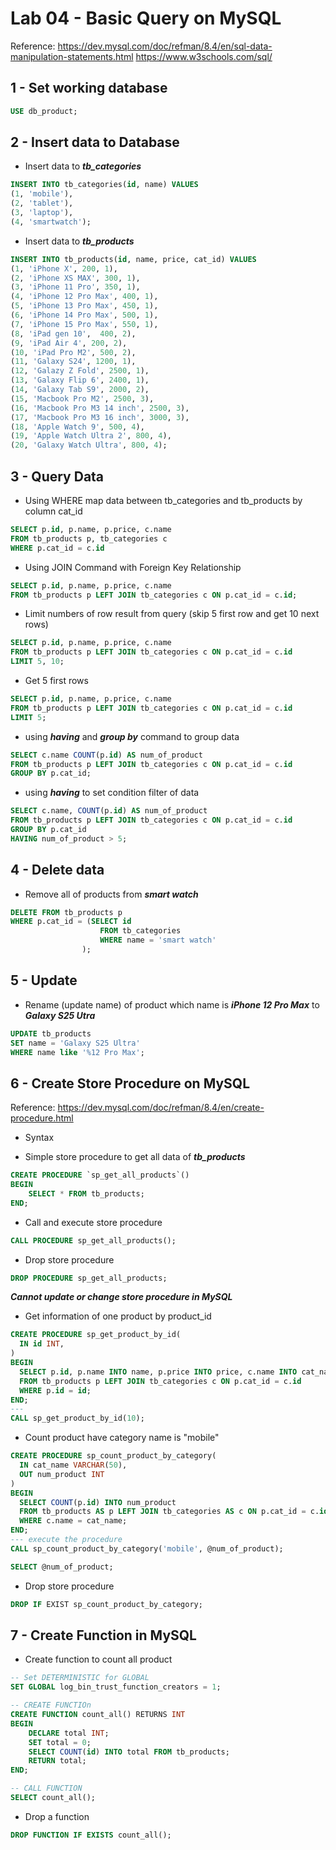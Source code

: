 # Lab 04 - Basic Query on MySQL 

Reference: 
https://dev.mysql.com/doc/refman/8.4/en/sql-data-manipulation-statements.html
https://www.w3schools.com/sql/


## 1 - Set working database 

```sql
USE db_product;
```
## 2 - Insert data to Database 

* Insert data to ***tb_categories***

```sql
INSERT INTO tb_categories(id, name) VALUES 
(1, 'mobile'),
(2, 'tablet'),
(3, 'laptop'),
(4, 'smartwatch');
```

* Insert data to ***tb_products***
```sql
INSERT INTO tb_products(id, name, price, cat_id) VALUES
(1, 'iPhone X', 200, 1),
(2, 'iPhone XS MAX', 300, 1),
(3, 'iPhone 11 Pro', 350, 1),
(4, 'iPhone 12 Pro Max', 400, 1),
(5, 'iPhone 13 Pro Max', 450, 1),
(6, 'iPhone 14 Pro Max', 500, 1),
(7, 'iPhone 15 Pro Max', 550, 1),
(8, 'iPad gen 10',  400, 2),
(9, 'iPad Air 4', 200, 2),
(10, 'iPad Pro M2', 500, 2),
(11, 'Galaxy S24', 1200, 1),
(12, 'Galazy Z Fold', 2500, 1),
(13, 'Galaxy Flip 6', 2400, 1),
(14, 'Galaxy Tab S9', 2000, 2),
(15, 'Macbook Pro M2', 2500, 3),
(16, 'Macbook Pro M3 14 inch', 2500, 3),
(17, 'Macbook Pro M3 16 inch', 3000, 3),
(18, 'Apple Watch 9', 500, 4),
(19, 'Apple Watch Ultra 2', 800, 4),
(20, 'Galaxy Watch Ultra', 800, 4);

```

## 3 - Query Data 
* Using WHERE map data between tb_categories and tb_products by column cat_id

```sql
SELECT p.id, p.name, p.price, c.name
FROM tb_products p, tb_categories c
WHERE p.cat_id = c.id
```

* Using JOIN Command with Foreign Key Relationship

```sql
SELECT p.id, p.name, p.price, c.name
FROM tb_products p LEFT JOIN tb_categories c ON p.cat_id = c.id;
```

* Limit numbers of row result from query (skip 5 first row and get 10 next rows)
```sql
SELECT p.id, p.name, p.price, c.name
FROM tb_products p LEFT JOIN tb_categories c ON p.cat_id = c.id
LIMIT 5, 10;
```

* Get 5 first rows

```sql
SELECT p.id, p.name, p.price, c.name
FROM tb_products p LEFT JOIN tb_categories c ON p.cat_id = c.id
LIMIT 5;
```

* using ***having*** and ***group by*** command to group data

```sql
SELECT c.name COUNT(p.id) AS num_of_product
FROM tb_products p LEFT JOIN tb_categories c ON p.cat_id = c.id
GROUP BY p.cat_id;
```
* using ***having*** to set condition filter of data
```sql
SELECT c.name, COUNT(p.id) AS num_of_product
FROM tb_products p LEFT JOIN tb_categories c ON p.cat_id = c.id
GROUP BY p.cat_id
HAVING num_of_product > 5;
```

## 4 - Delete data 

* Remove all of products from ***smart watch***
```sql
DELETE FROM tb_products p
WHERE p.cat_id = (SELECT id 
                    FROM tb_categories 
                    WHERE name = 'smart watch'
                );
```

## 5 - Update 

* Rename (update name) of product which name is ***iPhone 12 Pro Max*** to ***Galaxy S25 Utra***

```sql
UPDATE tb_products
SET name = 'Galaxy S25 Ultra'
WHERE name like '%12 Pro Max';
```

## 6 - Create Store Procedure on MySQL
Reference: https://dev.mysql.com/doc/refman/8.4/en/create-procedure.html

* Syntax

* Simple store procedure to get all data of ***tb_products***

```sql
CREATE PROCEDURE `sp_get_all_products`()
BEGIN
    SELECT * FROM tb_products;
END;
```

* Call and execute store procedure
```sql
CALL PROCEDURE sp_get_all_products();
```

* Drop store procedure

```sql
DROP PROCEDURE sp_get_all_products;
```

***Cannot update or change store procedure in MySQL***

* Get information of one product by product_id

```sql
CREATE PROCEDURE sp_get_product_by_id(
  IN id INT,
)
BEGIN
  SELECT p.id, p.name INTO name, p.price INTO price, c.name INTO cat_name
  FROM tb_products p LEFT JOIN tb_categories c ON p.cat_id = c.id
  WHERE p.id = id;
END;
---
CALL sp_get_product_by_id(10);
```

* Count product have category name is "mobile"

```sql
CREATE PROCEDURE sp_count_product_by_category(
  IN cat_name VARCHAR(50),
  OUT num_product INT
)
BEGIN
  SELECT COUNT(p.id) INTO num_product
  FROM tb_products AS p LEFT JOIN tb_categories AS c ON p.cat_id = c.id
  WHERE c.name = cat_name;
END;
--- execute the procedure
CALL sp_count_product_by_category('mobile', @num_of_product);

SELECT @num_of_product;
```

* Drop store procedure

```sql
DROP IF EXIST sp_count_product_by_category;
```

## 7 - Create Function in MySQL

* Create function to count all product

```sql
-- Set DETERMINISTIC for GLOBAL 
SET GLOBAL log_bin_trust_function_creators = 1;

-- CREATE FUNCTIOn
CREATE FUNCTION count_all() RETURNS INT
BEGIN 
    DECLARE total INT;
    SET total = 0;
    SELECT COUNT(id) INTO total FROM tb_products;
    RETURN total;
END;

-- CALL FUNCTION
SELECT count_all();
```

* Drop a function
```sql
DROP FUNCTION IF EXISTS count_all();
```


